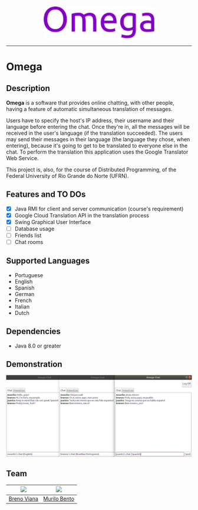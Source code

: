 <p align="center"><img src ="img/logo.png" width="300px"/></p>

---

# Omega

## Description

**Omega** is a software that provides online chatting, with other people, having a feature of automatic simultaneous translation of messages.

Users have to specify the host's IP address, their username and their language before entering the chat. Once they're in, all the messages will be received in the user's language (if the translation succeeded). The users may send their messages in their language (the language they chose, when entering), because it's going to get to be translated to everyone else in the chat. To perform the translation this application uses the Google Translator Web Service.

This project is, also, for the course of Distributed Programming, of the Federal University of Rio Grande do Norte (UFRN).

## Features and TO DOs

- [x] Java RMI for client and server communication (course's requirement)
- [x] Google Cloud Translation API in the translation process
- [x] Swing Graphical User Interface
- [ ] Database usage
- [ ] Friends list
- [ ] Chat rooms

## Supported Languages

- Portuguese
- English
- Spanish
- German
- French
- Italian
- Dutch

## Dependencies

- Java 8.0 or greater

## Demonstration

![Demonstration](img/demo.png)

## Team

[<img src="https://avatars2.githubusercontent.com/u/17532418?v=3&s=400" width="100"/>](https://github.com/brenomfviana) | [<img src="https://avatars1.githubusercontent.com/u/6081758?s=400&v=4" width="100"/>](https://github.com/murilobnt)
---|---
[Breno Viana](https://github.com/brenomfviana) | [Murilo Bento](https://github.com/murilobnt)
